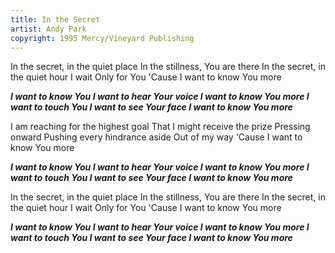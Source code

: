 ```yaml
---
title: In the Secret
artist: Andy Park
copyright: 1995 Mercy/Vineyard Publishing
---
```

In the secret, in the quiet place
In the stillness, You are there
In the secret, in the quiet hour I wait
Only for You
'Cause I want to know You more

 ***I want to know You
  I want to hear Your voice
  I want to know You more
  I want to touch You
  I want to see Your face
  I want to know You more***

I am reaching for the highest goal
That I might receive the prize
Pressing onward
Pushing every hindrance aside
Out of my way
'Cause I want to know You more

 ***I want to know You
  I want to hear Your voice
  I want to know You more
  I want to touch You
  I want to see Your face
  I want to know You more***

In the secret, in the quiet place
In the stillness, You are there
In the secret, in the quiet hour I wait
Only for You
'Cause I want to know You more

 ***I want to know You
  I want to hear Your voice
  I want to know You more
  I want to touch You
  I want to see Your face
  I want to know You more***
